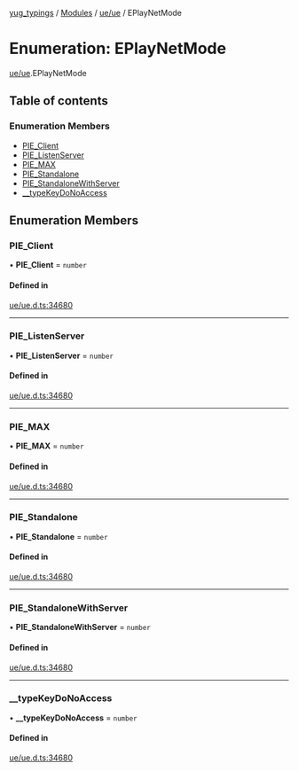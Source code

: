 [yug_typings](../README.md) / [Modules](../modules.md) / [ue/ue](../modules/ue_ue.md) / EPlayNetMode

# Enumeration: EPlayNetMode

[ue/ue](../modules/ue_ue.md).EPlayNetMode

## Table of contents

### Enumeration Members

- [PIE\_Client](ue_ue.EPlayNetMode.md#pie_client)
- [PIE\_ListenServer](ue_ue.EPlayNetMode.md#pie_listenserver)
- [PIE\_MAX](ue_ue.EPlayNetMode.md#pie_max)
- [PIE\_Standalone](ue_ue.EPlayNetMode.md#pie_standalone)
- [PIE\_StandaloneWithServer](ue_ue.EPlayNetMode.md#pie_standalonewithserver)
- [\_\_typeKeyDoNoAccess](ue_ue.EPlayNetMode.md#__typekeydonoaccess)

## Enumeration Members

### PIE\_Client

• **PIE\_Client** = `number`

#### Defined in

[ue/ue.d.ts:34680](https://github.com/YugMetaverse/yug_typings/blob/25cad34/ue/ue.d.ts#L34680)

___

### PIE\_ListenServer

• **PIE\_ListenServer** = `number`

#### Defined in

[ue/ue.d.ts:34680](https://github.com/YugMetaverse/yug_typings/blob/25cad34/ue/ue.d.ts#L34680)

___

### PIE\_MAX

• **PIE\_MAX** = `number`

#### Defined in

[ue/ue.d.ts:34680](https://github.com/YugMetaverse/yug_typings/blob/25cad34/ue/ue.d.ts#L34680)

___

### PIE\_Standalone

• **PIE\_Standalone** = `number`

#### Defined in

[ue/ue.d.ts:34680](https://github.com/YugMetaverse/yug_typings/blob/25cad34/ue/ue.d.ts#L34680)

___

### PIE\_StandaloneWithServer

• **PIE\_StandaloneWithServer** = `number`

#### Defined in

[ue/ue.d.ts:34680](https://github.com/YugMetaverse/yug_typings/blob/25cad34/ue/ue.d.ts#L34680)

___

### \_\_typeKeyDoNoAccess

• **\_\_typeKeyDoNoAccess** = `number`

#### Defined in

[ue/ue.d.ts:34680](https://github.com/YugMetaverse/yug_typings/blob/25cad34/ue/ue.d.ts#L34680)
